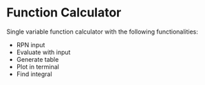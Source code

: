 # Function Calculator

Single variable function calculator with the following functionalities:
* RPN input
* Evaluate with input
* Generate table
* Plot in terminal
* Find integral

